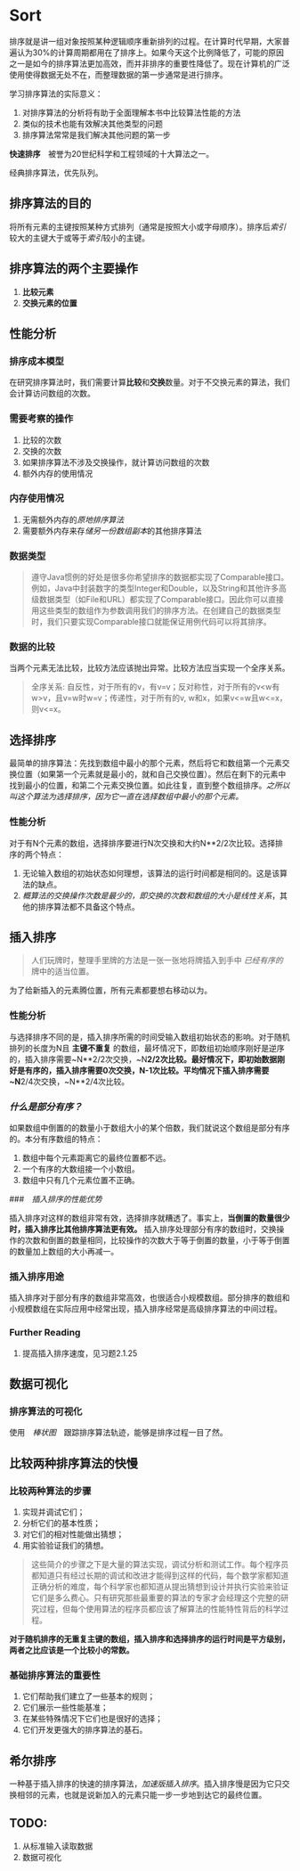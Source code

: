 # Sort
排序就是讲一组对象按照某种逻辑顺序重新排列的过程。在计算时代早期，大家普遍认为30%的计算周期都用在了排序上。如果今天这个比例降低了，可能的原因之一是如今的排序算法更加高效，而并非排序的重要性降低了。现在计算机的广泛使用使得数据无处不在，而整理数据的第一步通常是进行排序。

学习排序算法的实际意义：
1. 对排序算法的分析将有助于全面理解本书中比较算法性能的方法
2. 类似的技术也能有效解决其他类型的问题
3. 排序算法常常是我们解决其他问题的第一步

**快速排序**　被誉为20世纪科学和工程领域的十大算法之一。

经典排序算法，优先队列。

## 排序算法的目的
将所有元素的主键按照某种方式排列（通常是按照大小或字母顺序）。排序后*索引*较大的主键大于或等于*索引*较小的主键。

## 排序算法的两个主要操作
1. **比较元素**
2. **交换元素的位置**

## 性能分析
### 排序成本模型
在研究排序算法时，我们需要计算**比较**和**交换**数量。对于不交换元素的算法，我们会计算访问数组的次数。

### 需要考察的操作
1. 比较的次数
2. 交换的次数
3. 如果排序算法不涉及交换操作，就计算访问数组的次数
4. 额外内存的使用情况

### 内存使用情况
1. 无需额外内存的*原地排序算法*
2. 需要额外内存来存*储另一份数组副本*的其他排序算法

### 数据类型
>遵守Java惯例的好处是很多你希望排序的数据都实现了Comparable接口。例如，Java中封装数字的类型Integer和Double，以及String和其他许多高级数据类型（如File和URL）都实现了Comparable接口。因此你可以直接用这些类型的数组作为参数调用我们的排序方法。在创建自己的数据类型时，我们只要实现Comparable接口就能保证用例代码可以将其排序。

### 数据的比较
当两个元素无法比较，比较方法应该抛出异常。比较方法应当实现一个全序关系。
>全序关系: 自反性，对于所有的v，有v=v；反对称性，对于所有的v<w有w>v，且v=w时w=v；传递性，对于所有的v, w和x，如果v<=w且w<=x，则v<=x。

## 选择排序
最简单的排序算法：先找到数组中最小的那个元素，然后将它和数组第一个元素交换位置（如果第一个元素就是最小的，就和自己交换位置）。然后在剩下的元素中找到最小的位置，和第二个元素交换位置。如此往复，直到整个数组排序。*之所以叫这个算法为选择排序，因为它一直在选择数组中最小的那个元素。*

### 性能分析
对于有N个元素的数组，选择排序要进行N次交换和大约N**2/2次比较。选择排序的两个特点：
1. 无论输入数组的初始状态如何理想，该算法的运行时间都是相同的。这是该算法的缺点。
2. *概算法的交换操作次数是最少的，即交换的次数和数组的大小是线性关系*，其他的排序算法都不具备这个特点。

## 插入排序
>人们玩牌时，整理手里牌的方法是一张一张地将牌插入到手中 *已经有序的* 牌中的适当位置。

为了给新插入的元素腾位置，所有元素都要想右移动以为。

### 性能分析
与选择排序不同的是，插入排序所需的时间受输入数组初始状态的影响。对于随机排列的长度为N且 **主键不重复** 的数组，最坏情况下，即数组初始顺序刚好是逆序的，插入排序需要~N**2/2次交换，~N**2/2次比较。最好情况下，即初始数据刚好是有序的，插入排序需要0次交换，N-1次比较。平均情况下插入排序需要~N**2/4次交换，~N**2/4次比较。

### *什么是部分有序？*
如果数组中倒置的的数量小于数组大小的某个倍数，我们就说这个数组是部分有序的。本分有序数组的特点：
1. 数组中每个元素距离它的最终位置都不远。
2. 一个有序的大数组接一个小数组。
3. 数组中只有几个元素位置不正确。

###　*插入排序的性能优势*

插入排序对这样的数组非常有效，选择排序就糟透了。事实上，**当倒置的数量很少时，插入排序比其他排序算法更有效。** 插入排序处理部分有序的数组时，交换操作的次数和倒置的数量相同，比较操作的次数大于等于倒置的数量，小于等于倒置的数量加上数组的大小再减一。

### 插入排序用途
插入排序对于部分有序的数组非常高效，也很适合小规模数组。部分排序的数组和小规模数组在实际应用中经常出现，插入排序经常是高级排序算法的中间过程。

### Further Reading
1. 提高插入排序速度，见习题2.1.25

## 数据可视化
### 排序算法的可视化
使用　*棒状图*　跟踪排序算法轨迹，能够是排序过程一目了然。

## 比较两种排序算法的快慢
### 比较两种算法的步骤
1. 实现并调试它们；
2. 分析它们的基本性质；
3. 对它们的相对性能做出猜想；
4. 用实验验证我们的猜想。

> 这些简介的步骤之下是大量的算法实现，调试分析和测试工作。每个程序员都知道只有经过长期的调试和改进才能得到这样的代码，每个数学家都知道正确分析的难度，每个科学家也都知道从提出猜想到设计并执行实验来验证它们是多么费心。只有研究那些最重要的算法的专家才会经理这个完整的研究过程，但每个使用算法的程序员都应该了解算法的性能特性背后的科学过程。

**对于随机排序的无重复主键的数组，插入排序和选择排序的运行时间是平方级别，两者之比应该是一个比较小的常数。**

### 基础排序算法的重要性
1. 它们帮助我们建立了一些基本的规则；
2. 它们展示一些性能基准；
3. 在某些特殊情况下它们也是很好的选择；
4. 它们开发更强大的排序算法的基石。

## 希尔排序
一种基于插入排序的快速的排序算法，*加速版插入排序*。插入排序慢是因为它只交换相邻的元素，也就是说新加入的元素只能一步一步地到达它的最终位置。

## TODO:
1. 从标准输入读取数据
2. 数据可视化
